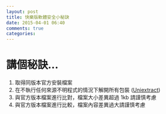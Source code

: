 ```yaml
---
layout: post
title: 快樂版軟體安全小秘訣
date: 2015-04-01 06:40
comments: true
categories:
---
```

# 講個秘訣...

1. 取得同版本官方安裝檔案
2. 在不執行任何來源不明程式的情況下解開所有包裝 ([Uniextract](http://legroom.net/software/uniextract))
3. 與官方版本檔案進行比對，檔案大小差異超過 1kb 請謹慎考慮
4. 與官方版本檔案進行比較，檔案內容差異過大請謹慎考慮
